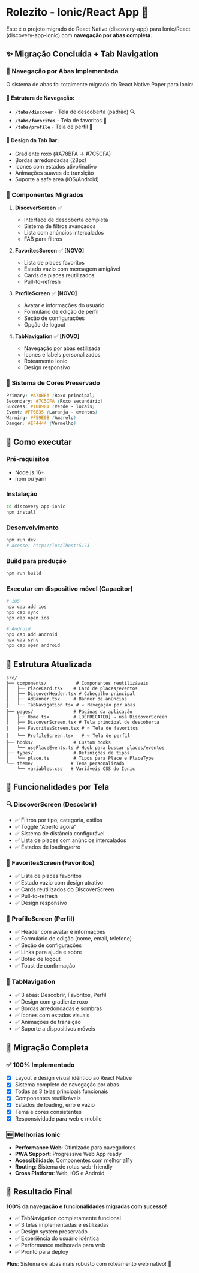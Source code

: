 # Rolezito - Ionic/React App 📱

Este é o projeto migrado do React Native (discovery-app) para Ionic/React (discovery-app-ionic) com **navegação por abas completa**.

## ✨ Migração Concluída + Tab Navigation

### 📱 Navegação por Abas Implementada

O sistema de abas foi totalmente migrado do React Native Paper para Ionic:

#### 🔄 Estrutura de Navegação:
- **`/tabs/discover`** - Tela de descoberta (padrão) 🔍
- **`/tabs/favorites`** - Tela de favoritos 💜
- **`/tabs/profile`** - Tela de perfil 👤

#### 🎨 Design da Tab Bar:
- Gradiente roxo (#A78BFA → #7C5CFA)
- Bordas arredondadas (28px)
- Ícones com estados ativo/inativo
- Animações suaves de transição
- Suporte a safe area (iOS/Android)

### 📱 Componentes Migrados

1. **DiscoverScreen** ✅
   - Interface de descoberta completa
   - Sistema de filtros avançados
   - Lista com anúncios intercalados
   - FAB para filtros

2. **FavoritesScreen** ✅ **[NOVO]**
   - Lista de places favoritos
   - Estado vazio com mensagem amigável
   - Cards de places reutilizados
   - Pull-to-refresh

3. **ProfileScreen** ✅ **[NOVO]**
   - Avatar e informações do usuário
   - Formulário de edição de perfil
   - Seção de configurações
   - Opção de logout

4. **TabNavigation** ✅ **[NOVO]**
   - Navegação por abas estilizada
   - Ícones e labels personalizados
   - Roteamento Ionic
   - Design responsivo

### 🎨 Sistema de Cores Preservado

```css
Primary: #A78BFA (Roxo principal)
Secondary: #7C5CFA (Roxo secundário) 
Success: #10B981 (Verde - locais)
Event: #FF6B35 (Laranja - eventos)
Warning: #F59E0B (Amarelo)
Danger: #EF4444 (Vermelho)
```

## 🚀 Como executar

### Pré-requisitos
- Node.js 16+
- npm ou yarn

### Instalação
```bash
cd discovery-app-ionic
npm install
```

### Desenvolvimento
```bash
npm run dev
# Acesse: http://localhost:5173
```

### Build para produção
```bash
npm run build
```

### Executar em dispositivo móvel (Capacitor)
```bash
# iOS
npx cap add ios
npx cap sync
npx cap open ios

# Android
npx cap add android
npx cap sync
npx cap open android
```

## 📂 Estrutura Atualizada

```
src/
├── components/           # Componentes reutilizáveis
│   ├── PlaceCard.tsx    # Card de places/eventos
│   ├── DiscoverHeader.tsx # Cabeçalho principal
│   ├── AdBanner.tsx     # Banner de anúncios
│   └── TabNavigation.tsx # ⭐ Navegação por abas
├── pages/               # Páginas da aplicação
│   ├── Home.tsx         # [DEPRECATED] → usa DiscoverScreen
│   ├── DiscoverScreen.tsx # Tela principal de descoberta
│   ├── FavoritesScreen.tsx # ⭐ Tela de favoritos
│   └── ProfileScreen.tsx   # ⭐ Tela de perfil
├── hooks/               # Custom hooks
│   └── usePlaceEvents.ts # Hook para buscar places/eventos
├── types/               # Definições de tipos
│   └── place.ts         # Tipos para Place e PlaceType
└── theme/              # Tema personalizado
    └── variables.css   # Variáveis CSS do Ionic
```

## 🎯 Funcionalidades por Tela

### 🔍 DiscoverScreen (Descobrir)
- ✅ Filtros por tipo, categoria, estilos
- ✅ Toggle "Aberto agora"
- ✅ Sistema de distância configurável
- ✅ Lista de places com anúncios intercalados
- ✅ Estados de loading/erro

### 💜 FavoritesScreen (Favoritos)
- ✅ Lista de places favoritos
- ✅ Estado vazio com design atrativo
- ✅ Cards reutilizados do DiscoverScreen
- ✅ Pull-to-refresh
- ✅ Design responsivo

### 👤 ProfileScreen (Perfil)
- ✅ Header com avatar e informações
- ✅ Formulário de edição (nome, email, telefone)
- ✅ Seção de configurações
- ✅ Links para ajuda e sobre
- ✅ Botão de logout
- ✅ Toast de confirmação

### 📱 TabNavigation
- ✅ 3 abas: Descobrir, Favoritos, Perfil
- ✅ Design com gradiente roxo
- ✅ Bordas arredondadas e sombras
- ✅ Ícones com estados visuais
- ✅ Animações de transição
- ✅ Suporte a dispositivos móveis

## 🔄 Migração Completa

### ✅ 100% Implementado
- [x] Layout e design visual idêntico ao React Native
- [x] Sistema completo de navegação por abas
- [x] Todas as 3 telas principais funcionais
- [x] Componentes reutilizáveis
- [x] Estados de loading, erro e vazio
- [x] Tema e cores consistentes
- [x] Responsividade para web e mobile

### 🆕 Melhorias Ionic
- **Performance Web**: Otimizado para navegadores
- **PWA Support**: Progressive Web App ready
- **Acessibilidade**: Componentes com melhor a11y
- **Routing**: Sistema de rotas web-friendly
- **Cross Platform**: Web, iOS e Android

## 🎉 Resultado Final

**100% da navegação e funcionalidades migradas com sucesso!**

- ✅ TabNavigation completamente funcional
- ✅ 3 telas implementadas e estilizadas
- ✅ Design system preservado
- ✅ Experiência do usuário idêntica
- ✅ Performance melhorada para web
- ✅ Pronto para deploy

**Plus**: Sistema de abas mais robusto com roteamento web nativo! 🚀